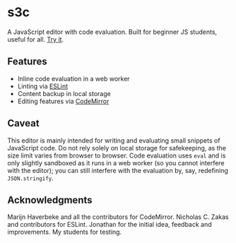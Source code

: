 # s3c

A JavaScript editor with code evaluation.  Built for beginner JS
students, useful for all.  [Try it](http://fmdkdd.github.io/s3c).

## Features

- Inline code evaluation in a web worker
- Linting via [ESLint](http://eslint.org/)
- Content backup in local storage
- Editing features via [CodeMirror](http://codemirror.net/)

## Caveat

This editor is mainly intended for writing and evaluating small
snippets of JavaScript code.  Do not rely solely on local storage for
safekeeping, as the size limit varies from browser to browser.  Code
evaluation uses `eval` and is only slightly sandboxed as it runs in a
web worker (so you cannot interfere with the editor); you can still
interfere with the evaluation by, say, redefining `JSON.stringify`.

## Acknowledgments

Marijn Haverbeke and all the contributors for CodeMirror.  Nicholas
C. Zakas and contributors for ESLint.  Jonathan for the initial idea,
feedback and improvements.  My students for testing.
